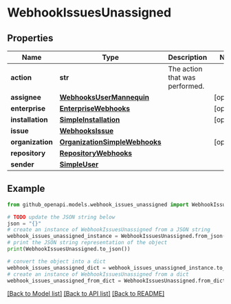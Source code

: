 # WebhookIssuesUnassigned


## Properties

Name | Type | Description | Notes
------------ | ------------- | ------------- | -------------
**action** | **str** | The action that was performed. | 
**assignee** | [**WebhooksUserMannequin**](WebhooksUserMannequin.md) |  | [optional] 
**enterprise** | [**EnterpriseWebhooks**](EnterpriseWebhooks.md) |  | [optional] 
**installation** | [**SimpleInstallation**](SimpleInstallation.md) |  | [optional] 
**issue** | [**WebhooksIssue**](WebhooksIssue.md) |  | 
**organization** | [**OrganizationSimpleWebhooks**](OrganizationSimpleWebhooks.md) |  | [optional] 
**repository** | [**RepositoryWebhooks**](RepositoryWebhooks.md) |  | 
**sender** | [**SimpleUser**](SimpleUser.md) |  | 

## Example

```python
from github_openapi.models.webhook_issues_unassigned import WebhookIssuesUnassigned

# TODO update the JSON string below
json = "{}"
# create an instance of WebhookIssuesUnassigned from a JSON string
webhook_issues_unassigned_instance = WebhookIssuesUnassigned.from_json(json)
# print the JSON string representation of the object
print(WebhookIssuesUnassigned.to_json())

# convert the object into a dict
webhook_issues_unassigned_dict = webhook_issues_unassigned_instance.to_dict()
# create an instance of WebhookIssuesUnassigned from a dict
webhook_issues_unassigned_from_dict = WebhookIssuesUnassigned.from_dict(webhook_issues_unassigned_dict)
```
[[Back to Model list]](../README.md#documentation-for-models) [[Back to API list]](../README.md#documentation-for-api-endpoints) [[Back to README]](../README.md)


